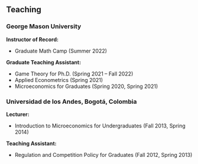 ## Teaching

### George Mason University

**Instructor of Record:**
* Graduate Math Camp (Summer 2022)

**Graduate Teaching Assistant:**
* Game Theory for Ph.D. (Spring 2021 – Fall 2022)
* Applied Econometrics (Spring 2021)
* Microeconomics for Graduates (Spring 2020, Spring 2021)

### Universidad de los Andes, Bogotá, Colombia

**Lecturer:**
* Introduction to Microeconomics for Undergraduates (Fall 2013, Spring 2014)

**Teaching Assistant:**
* Regulation and Competition Policy for Graduates (Fall 2012, Spring 2013)
